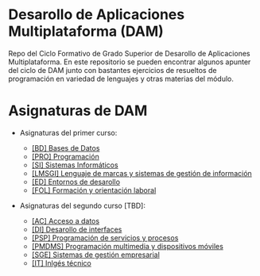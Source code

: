 # Desarollo de Aplicaciones Multiplataforma (DAM)
Repo del Ciclo Formativo de Grado Superior de Desarollo de Aplicaciones Multiplataforma. En este repositorio se pueden encontrar
algunos apunter del ciclo de DAM junto con bastantes ejercicios de resueltos de programación en variedad de lenguajes y otras materias del módulo.

# Asignaturas de DAM
- Asignaturas del primer curso:

    - [[BD] Bases de Datos](https://github.com/kateBea/Desarollo-de-Aplicaciones-Multiplataforma/tree/main/Curso%201/Bases%20de%20Datos)
    - [[PRO] Programación](https://github.com/kateBea/Desarollo-de-Aplicaciones-Multiplataforma/tree/main/Curso%201/Programaci%C3%B3n)
    - [[SI] Sistemas Informáticos](https://github.com/kateBea/Desarollo-de-Aplicaciones-Multiplataforma/tree/main/Curso%201/Sistemas%20Inform%C3%A1ticos)
    - [[LMSGI] Lenguaje de marcas y sistemas de gestión de información](https://github.com/kateBea/Desarollo-de-Aplicaciones-Multiplataforma/tree/main/Curso%201/Lenguaje%20de%20marcas%20y%20sistemas%20de%20gesti%C3%B3n%20de%20informaci%C3%B3n)
    - [[ED] Entornos de desarollo](https://github.com/kateBea/Desarollo-de-Aplicaciones-Multiplataforma/tree/main/Curso%201/Entornos%20de%20desarollo)
    - [[FOL] Formación y orientación laboral](https://github.com/kateBea/Desarollo-de-Aplicaciones-Multiplataforma/tree/main/Curso%201/Formaci%C3%B3n%20y%20orientaci%C3%B3n%20laboral/Temario)

- Asignaturas del segundo curso [TBD]:

    - [[AC] Acceso a datos](https://github.com/kateBea/Desarollo-de-Aplicaciones-Multiplataforma/tree/main/Curso%202/Acceso%20a%20datos)
    - [[DI] Desarollo de interfaces](https://github.com/kateBea/Desarollo-de-Aplicaciones-Multiplataforma/tree/main/Curso%202/Desarollo%20de%20interfaces)
    - [[PSP] Programación de servicios y procesos](https://github.com/kateBea/Desarollo-de-Aplicaciones-Multiplataforma/tree/main/Curso%202/Programaci%C3%B3n%20de%20servicios%20y%20procesos)
    - [[PMDMS] Programación multimedia y dispositivos móviles](https://github.com/kateBea/Desarollo-de-Aplicaciones-Multiplataforma/tree/main/Curso%202/Programaci%C3%B3n%20multimedia%20y%20dispositivos%20m%C3%B3viles)
    - [[SGE] Sistemas de gestión empresarial](https://github.com/kateBea/Desarollo-de-Aplicaciones-Multiplataforma/tree/main/Curso%202/Sistemas%20de%20gesti%C3%B3n%20empresarial)
    - [[IT] Inlgés técnico](https://github.com/kateBea/Desarollo-de-Aplicaciones-Multiplataforma/tree/main/Curso%202/Inlg%C3%A9s%20t%C3%A9cnico)